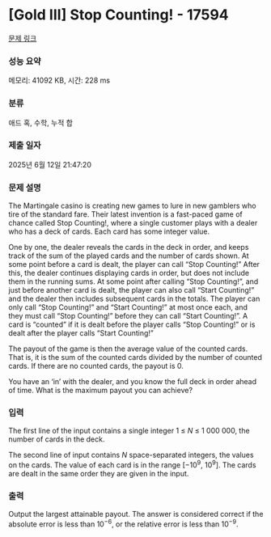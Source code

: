 # [Gold III] Stop Counting! - 17594 

[문제 링크](https://www.acmicpc.net/problem/17594) 

### 성능 요약

메모리: 41092 KB, 시간: 228 ms

### 분류

애드 혹, 수학, 누적 합

### 제출 일자

2025년 6월 12일 21:47:20

### 문제 설명

<p>The Martingale casino is creating new games to lure in new gamblers who tire of the standard fare. Their latest invention is a fast-paced game of chance called Stop Counting!, where a single customer plays with a dealer who has a deck of cards. Each card has some integer value.</p>

<p>One by one, the dealer reveals the cards in the deck in order, and keeps track of the sum of the played cards and the number of cards shown. At some point before a card is dealt, the player can call “Stop Counting!” After this, the dealer continues displaying cards in order, but does not include them in the running sums. At some point after calling “Stop Counting!”, and just before another card is dealt, the player can also call “Start Counting!” and the dealer then includes subsequent cards in the totals. The player can only call “Stop Counting!” and “Start Counting!” at most once each, and they must call “Stop Counting!” before they can call “Start Counting!”. A card is “counted” if it is dealt before the player calls “Stop Counting!” or is dealt after the player calls “Start Counting!”</p>

<p>The payout of the game is then the average value of the counted cards. That is, it is the sum of the counted cards divided by the number of counted cards. If there are no counted cards, the payout is 0.</p>

<p>You have an ‘in’ with the dealer, and you know the full deck in order ahead of time. What is the maximum payout you can achieve?</p>

### 입력 

 <p>The first line of the input contains a single integer 1 ≤ <em>N</em> ≤ 1 000 000, the number of cards in the deck.</p>

<p>The second line of input contains <em>N</em> space-separated integers, the values on the cards. The value of each card is in the range [−10<sup>9</sup>, 10<sup>9</sup>]. The cards are dealt in the same order they are given in the input.</p>

### 출력 

 <p>Output the largest attainable payout. The answer is considered correct if the absolute error is less than 10<sup>−6</sup>, or the relative error is less than 10<sup>−9</sup>.</p>

